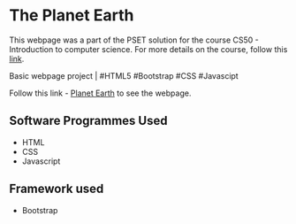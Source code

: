# The Planet Earth

This webpage was a part of the PSET solution for the course CS50 - Introduction to computer science. For more details on the course, follow this [link](https://cs50.harvard.edu/x/2021/).

Basic webpage project | #HTML5 #Bootstrap #CSS #Javascipt

Follow this link - [Planet Earth](https://ahmed-arafaath.github.io/) to see the webpage.

## Software Programmes Used ##
  * HTML
  * CSS
  * Javascript
 
 ## Framework used ##
  * Bootstrap
